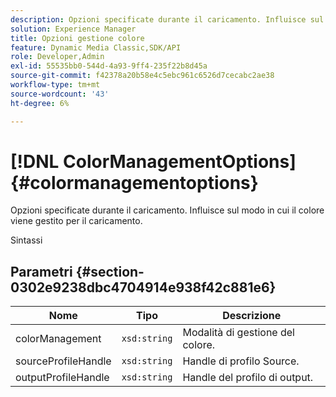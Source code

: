 ```yaml
---
description: Opzioni specificate durante il caricamento. Influisce sul modo in cui il colore viene gestito per il caricamento.
solution: Experience Manager
title: Opzioni gestione colore
feature: Dynamic Media Classic,SDK/API
role: Developer,Admin
exl-id: 55535bb0-544d-4a93-9ff4-235f22b8d45a
source-git-commit: f42378a20b58e4c5ebc961c6526d7cecabc2ae38
workflow-type: tm+mt
source-wordcount: '43'
ht-degree: 6%

---
```


# [!DNL ColorManagementOptions]{#colormanagementoptions}

Opzioni specificate durante il caricamento. Influisce sul modo in cui il colore viene gestito per il caricamento.

Sintassi

## Parametri {#section-0302e9238dbc4704914e938f42c881e6}

| Nome | Tipo | Descrizione |
|---|---|---|
| colorManagement | `xsd:string` | Modalità di gestione del colore. |
| sourceProfileHandle | `xsd:string` | Handle di profilo Source. |
| outputProfileHandle | `xsd:string` | Handle del profilo di output. |
